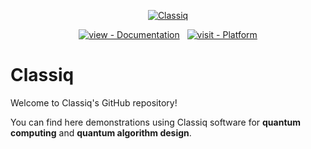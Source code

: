 <div align="center">

[![Classiq](https://uploads-ssl.webflow.com/60000db7a5f449af5e4590ac/6122b22eea7a9583a5c0d560_classiq_RGB_Green_with_margin.png)](https://www.classiq.io/)

[![view - Documentation](https://img.shields.io/badge/view-Documentation-119da4?style=for-the-badge)](https://docs.classiq.io/)
&nbsp;
[![visit - Platform](https://img.shields.io/badge/visit-Platform-f43764?style=for-the-badge)](https://platform.classiq.io/)

</div>

# Classiq

Welcome to Classiq's GitHub repository!

You can find here demonstrations using Classiq software for **quantum computing** and
**quantum algorithm design**.
